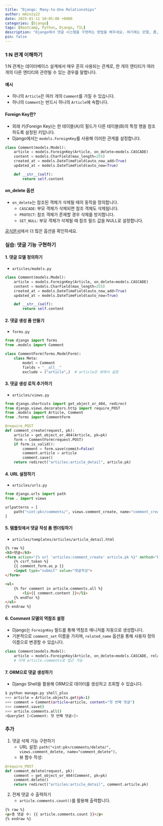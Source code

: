 ```yaml
---
title: "Django: Many-to-One Relationships"
author: mminzy22
date: 2025-01-11 10:05:00 +0900
categories: [Django]
tags: [Bootcamp, Python, Django, TIL]
description: "Django에서 댓글 시스템을 구현하는 방법을 배우세요. 여기에는 모델, 폼, 뷰, 템플릿을 포함한 1:N 관계 설정이 포함됩니다."
pin: false
---
```



### **1:N 관계 이해하기**

1:N 관계는 데이터베이스 설계에서 매우 흔히 사용되는 관계로, 한 개의 엔티티가 여러 개의 다른 엔티티와 관련될 수 있는 경우를 말합니다.

#### **예시**
- 하나의 `Article`은 여러 개의 `Comment`를 가질 수 있습니다.
- 하나의 `Comment`는 반드시 하나의 `Article`에 속합니다.

#### **Foreign Key란?**
- 외래 키(Foreign Key)는 한 테이블(A)의 필드가 다른 테이블(B)의 특정 행을 참조하도록 설정된 키입니다.
- Django에서는 `models.ForeignKey`를 사용해 이러한 관계를 설정합니다.

```python
class Comment(models.Model):
    article = models.ForeignKey(Article, on_delete=models.CASCADE)
    content = models.CharField(max_length=255)
    created_at = models.DateTimeField(auto_now_add=True)
    updated_at = models.DateTimeField(auto_now=True)

    def __str__(self):
        return self.content
```

#### **on_delete 옵션**
- `on_delete`는 참조된 객체가 삭제될 때의 동작을 정의합니다.
  - `CASCADE`: 부모 객체가 삭제되면 참조 객체도 삭제됩니다.
  - `PROTECT`: 참조 객체가 존재할 경우 삭제를 방지합니다.
  - `SET_NULL`: 부모 객체가 삭제될 때 참조 필드 값을 NULL로 설정합니다.

[공식문서](https://docs.djangoproject.com/en/4.2/ref/models/fields/#django.db.models.ForeignKey.on_delete)에서 더 많은 옵션을 확인하세요.


### **실습: 댓글 기능 구현하기**

#### **1. 댓글 모델 정의하기**
- `articles/models.py`

```python
class Comment(models.Model):
    article = models.ForeignKey(Article, on_delete=models.CASCADE)
    content = models.CharField(max_length=255)
    created_at = models.DateTimeField(auto_now_add=True)
    updated_at = models.DateTimeField(auto_now=True)

    def __str__(self):
        return self.content
```

#### **2. 댓글 생성 폼 만들기**
- `forms.py`

```python
from django import forms
from .models import Comment

class CommentForm(forms.ModelForm):
    class Meta:
        model = Comment
        fields = "__all__"
        exclude = ("article",)  # article은 뷰에서 설정
```

#### **3. 댓글 생성 로직 추가하기**
- `articles/views.py`

```python
from django.shortcuts import get_object_or_404, redirect
from django.views.decorators.http import require_POST
from .models import Article, Comment
from .forms import CommentForm

@require_POST
def comment_create(request, pk):
    article = get_object_or_404(Article, pk=pk)
    form = CommentForm(request.POST)
    if form.is_valid():
        comment = form.save(commit=False)
        comment.article = article
        comment.save()
    return redirect("articles:article_detail", article.pk)
```

#### **4. URL 설정하기**
- `articles/urls.py`

```python
from django.urls import path
from . import views

urlpatterns = [
    path("<int:pk>/comments/", views.comment_create, name="comment_create"),
]
```

#### **5. 템플릿에서 댓글 작성 폼 렌더링하기**
- `articles/templates/articles/article_detail.html`

```html
{% raw %}
<h3>댓글</h3>
<form action="{% url 'articles:comment_create' article.pk %}" method="POST">
    {% csrf_token %}
    {{ comment_form.as_p }}
    <input type="submit" value="댓글작성">
</form>

<ul>
    {% for comment in article.comments.all %}
        <li>{{ comment.content }}</li>
    {% endfor %}
</ul>
{% endraw %}
```

#### **6. Comment 모델의 역참조 설정**
- Django는 `ForeignKey` 필드를 통해 역참조 매니저를 자동으로 생성합니다.
- 기본적으로 `comment_set` 이름을 가지며, `related_name` 옵션을 통해 사용자 정의 이름으로 변경할 수 있습니다.

```python
class Comment(models.Model):
    article = models.ForeignKey(Article, on_delete=models.CASCADE, related_name="comments")
    # 이제 article.comments로 접근 가능
```

#### **7. ORM으로 댓글 생성하기**
- Django Shell을 활용해 ORM으로 데이터를 생성하고 조회할 수 있습니다.

```bash
$ python manage.py shell_plus
>>> article = Article.objects.get(pk=1)
>>> comment = Comment(article=article, content="첫 번째 댓글")
>>> comment.save()
>>> article.comments.all()
<QuerySet [<Comment: 첫 번째 댓글>]>
```


### **추가**

1. 댓글 삭제 기능 구현하기
   - URL 설정: `path("<int:pk>/comments/delete/", views.comment_delete, name="comment_delete"),`
   - 뷰 함수 작성:

```python
@require_POST
def comment_delete(request, pk):
    comment = get_object_or_404(Comment, pk=pk)
    comment.delete()
    return redirect("articles:article_detail", comment.article.pk)
```

2. 전체 댓글 수 출력하기
   - `article.comments.count()`를 활용해 출력합니다.

```html
{% raw %}
<p>총 댓글 수: {{ article.comments.count }}</p>
{% endraw %}
```

